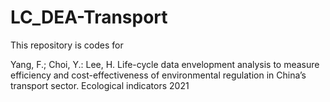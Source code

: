 # LC_DEA-Transport

This repository is codes for

Yang, F.; Choi, Y.: Lee, H. Life-cycle data envelopment analysis to measure efficiency and cost-effectiveness of environmental regulation in China’s transport sector. Ecological indicators 2021

